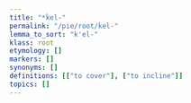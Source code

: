 ```yaml
---
title: "*ḱel-"
permalink: "/pie/root/ḱel-"
lemma_to_sort: "k'el-"
klass: root
etymology: []
markers: []
synonyms: []
definitions: [["to cover"], ["to incline"]]
topics: []
---
```

